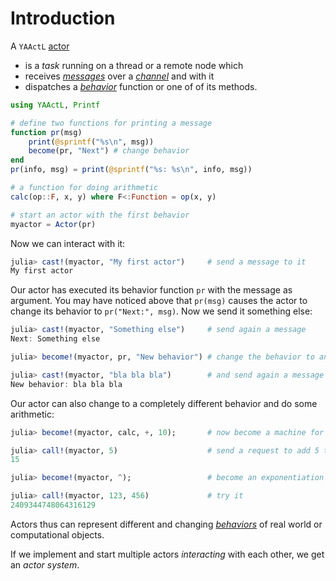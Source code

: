 # Introduction

A `YAActL` [actor](actors.md)

- is a *task* running on a thread or a remote node which
- receives [*messages*](messages.md) over a [*channel*](links.md) and with it
- dispatches a [*behavior*](behavior.md) function or one of of its methods.

```julia
using YAActL, Printf

# define two functions for printing a message
function pr(msg)
    print(@sprintf("%s\n", msg))
    become(pr, "Next") # change behavior
end
pr(info, msg) = print(@sprintf("%s: %s\n", info, msg))

# a function for doing arithmetic
calc(op::F, x, y) where F<:Function = op(x, y)

# start an actor with the first behavior
myactor = Actor(pr)
```

Now we can interact with it:

```julia
julia> cast!(myactor, "My first actor")     # send a message to it
My first actor
```

Our actor has executed its behavior function `pr` with the message as argument. You may have noticed above that `pr(msg)` causes the actor to change its behavior to `pr("Next:", msg)`. Now we send it something else:

```julia
julia> cast!(myactor, "Something else")     # send again a message
Next: Something else

julia> become!(myactor, pr, "New behavior") # change the behavior to another one

julia> cast!(myactor, "bla bla bla")        # and send again a message
New behavior: bla bla bla
```

Our actor can also change to a completely different behavior and do some arithmetic:

```julia
julia> become!(myactor, calc, +, 10);       # now become a machine for adding to 10

julia> call!(myactor, 5)                    # send a request to add 5 to it and to return the result
15

julia> become!(myactor, ^);                 # become an exponentiation machine

julia> call!(myactor, 123, 456)             # try it
2409344748064316129
```

Actors thus can represent different and changing [*behaviors*](behavior.md) of real world or computational objects.

If we implement and start multiple actors *interacting* with each other, we get an *actor system*.
